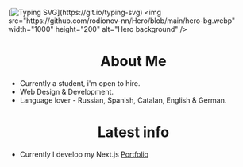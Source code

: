 [![Typing SVG](https://readme-typing-svg.demolab.com?font=Geist&weight=800&size=24&pause=1000&color=FFFFFF&center=true&width=1000&height=100&lines=Welcome+to+my+GitHub!)](https://git.io/typing-svg)
<img src="https://github.com/rodionov-nn/Hero/blob/main/hero-bg.webp" width="1000" height="200" alt="Hero background" />
<h1 align='center'>About Me</h1>
<ul>
  <li>Currently a student, i'm open to hire.</li>
  <li>Web Design & Development.</li>
  <li>Language lover - Russian, Spanish, Catalan, English & German.</li>
</ul>
<h1 align='center'>Latest info</h1>
<ul>
  <li>Currently I develop my Next.js <a href="https://github.com/rodionov-nn/my-portfolio">Portfolio</a></li>
</ul>
